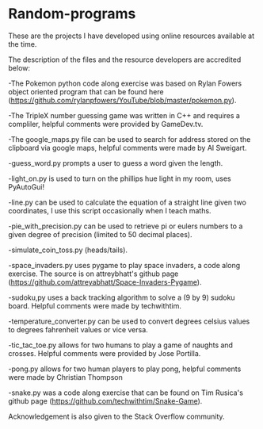 # Random-programs
These are the projects I have developed using online resources available at the time.

The description of the files and the resource developers are accredited below:

-The Pokemon python code along exercise was based on Rylan Fowers object oriented program that can be found here (https://github.com/rylanpfowers/YouTube/blob/master/pokemon.py).

-The TripleX number guessing game was written in C++ and requires a compliler, helpful comments were provided by GameDev.tv.

-The google_maps.py file can be used to search for address stored on the clipboard via google maps, helpful comments were made by Al Sweigart.

-guess_word.py prompts a user to guess a word given the length. 

-light_on.py is used to turn on the phillips hue light in my room, uses PyAutoGui!

-line.py can be used to calculate the equation of a straight line given two coordinates, I use this script occasionally when I teach maths.

-pie_with_precision.py can be used to retrieve pi or eulers numbers to a given degree of precision (limited to 50 decimal places).

-simulate_coin_toss.py (heads/tails).

-space_invaders.py uses pygame to play space invaders, a code along exercise. The source is on attreybhatt's github page (https://github.com/attreyabhatt/Space-Invaders-Pygame).

-sudoku,py uses a back tracking algorithm to solve a (9 by 9) sudoku board. Helpful comments were made by techwithtim.

-temperature_converter.py can be used to convert degrees celsius values to degrees fahrenheit values or vice versa.

-tic_tac_toe.py allows for two humans to play a game of naughts and crosses. Helpful comments were provided by Jose Portilla.

-pong.py allows for two human players to play pong, helpful comments were made by Christian Thompson

-snake.py was a code along exercise that can be found on Tim Rusica's github page (https://github.com/techwithtim/Snake-Game).

Acknowledgement is also given to the Stack Overflow community.

